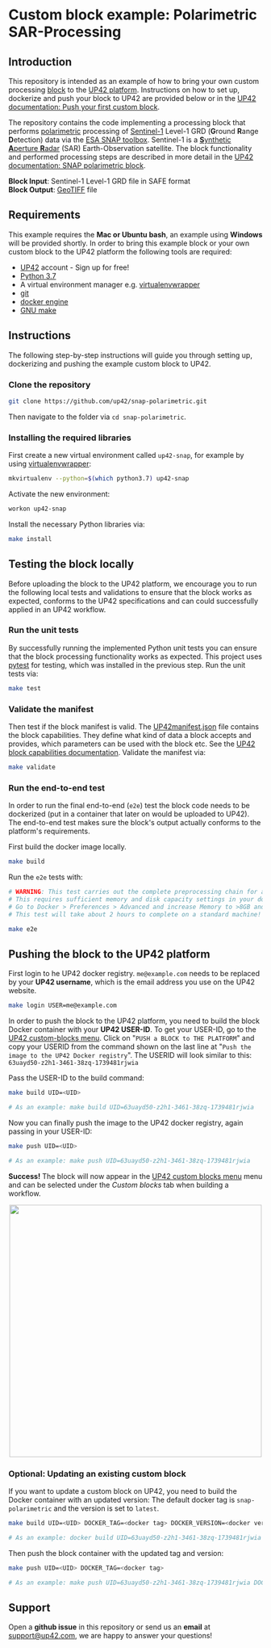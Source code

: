 # Custom block example: Polarimetric SAR-Processing
## Introduction

This repository is intended as an example of how to bring your own custom processing
[block](https://docs.up42.com/going-further/core-concepts.html#blocks) to the [UP42 platform](https://up42.com).
Instructions on how to set up, dockerize and push your block to UP42 are provided below or in the
[UP42 documentation: Push your first custom block](https://docs.up42.com/getting-started/first-custom-block.html#).

The repository contains the code implementing a processing block that performs
[polarimetric](https://en.wikipedia.org/wiki/Polarimetry) processing of
[Sentinel-1](https://earth.esa.int/web/guest/missions/esa-operational-eo-missions/sentinel-1) Level-1 GRD
(**G**round **R**ange **D**etection) data via the [ESA SNAP toolbox](http://step.esa.int/main/toolboxes/snap/).
Sentinel-1 is a [**S**ynthetic **A**perture **R**adar](https://www.sandia.gov/radar/what_is_sar/index.html) (SAR)
Earth-Observation satellite. The block functionality and performed processing steps are described in more detail in
the [UP42 documentation: SNAP polarimetric block](https://docs.up42.com/up42-blocks/processing/snap-polarimetric.html).

**Block Input**: Sentinel-1 Level-1 GRD file in SAFE format   
**Block Output**: [GeoTIFF](https://en.wikipedia.org/wiki/GeoTIFF) file


## Requirements

This example requires the **Mac or Ubuntu bash**, an example using **Windows** will be provided shortly.
In order to bring this example block or your own custom block to the UP42 platform the following tools are required:


 - [UP42](https://up42.com) account -  Sign up for free!
 - [Python 3.7](https://python.org/downloads)
 - A virtual environment manager e.g. [virtualenvwrapper](https://virtualenvwrapper.readthedocs.io/en/latest/)
 - [git](https://git-scm.com/)
 - [docker engine](https://docs.docker.com/engine/)
 - [GNU make](https://www.gnu.org/software/make/)


## Instructions

The following step-by-step instructions will guide you through setting up, dockerizing and pushing the example custom
block to UP42.

### Clone the repository

```bash
git clone https://github.com/up42/snap-polarimetric.git
```

Then navigate to the folder via `cd snap-polarimetric`.

### Installing the required libraries

First create a new virtual environment called `up42-snap`, for example by using
[virtualenvwrapper](https://virtualenvwrapper.readthedocs.io/en/latest/):

```bash
mkvirtualenv --python=$(which python3.7) up42-snap
```

Activate the new environment:

```bash
workon up42-snap
```

Install the necessary Python libraries via:

```bash
make install
```

## Testing the block locally

Before uploading the block to the UP42 platform, we encourage you to run the following local tests and validations to
ensure that the block works as expected, conforms to the UP42 specifications and can could successfully applied in an
UP42 workflow.

### Run the unit tests

By successfully running the implemented Python unit tests you can ensure that the block processing functionality works
as expected. This project uses [pytest](https://docs.pytest.org/en/latest/) for testing, which was installed in
the previous step. Run the unit tests via:

```bash
make test
```

### Validate the manifest

Then test if the block manifest is valid. The
[UP42manifest.json](https://github.com/up42/snap-polarimetric/blob/master/blocks/snap-polarimetric/UP42Manifest.json)
file contains the block capabilities. They define what kind of data a block accepts and provides, which parameters
can be used with the block etc. See the
[UP42 block capabilities documentation](https://docs.up42.com/reference/capabilities.html?highlight=capabilities).
Validate the manifest via:

```bash
make validate
```

### Run the end-to-end test

In order to run the final end-to-end (`e2e`) test the block code needs to be dockerized (put in a container that later on
would be uploaded to UP42). The end-to-end test makes sure the block's output actually conforms to the platform's requirements.

First build the docker image locally.

```bash
make build
```

Run the `e2e` tests with:

```bash
# WARNING: This test carries out the complete preprocessing chain for a full Sentinel-1 image.
# This requires sufficient memory and disk capacity settings in your docker setup.
# Go to Docker > Preferences > Advanced and increase Memory to >8GB and Swap to >2GB.
# This test will take about 2 hours to complete on a standard machine! Please be patient.

make e2e
```


## Pushing the block to the UP42 platform

First login to he UP42 docker registry. `me@example.com` needs to be replaced by your **UP42 username**,
which is the email address you use on the UP42 website.

```bash
make login USER=me@example.com
```

In order to push the block to the UP42 platform, you need to build the block Docker container with your
**UP42 USER-ID**. To get your USER-ID, go to the [UP42 custom-blocks menu](https://console.up42.com/custom-blocks).
Click on "`PUSH a BLOCK to THE PLATFORM`" and copy your USERID from the command shown on the last line at
"`Push the image to the UP42 Docker registry`". The USERID will look similar to this:
`63uayd50-z2h1-3461-38zq-1739481rjwia`

Pass the USER-ID to the build command:
```bash
make build UID=<UID>

# As an example: make build UID=63uayd50-z2h1-3461-38zq-1739481rjwia
```

Now you can finally push the image to the UP42 docker registry, again passing in your USER-ID:

```bash
make push UID=<UID>

# As an example: make push UID=63uayd50-z2h1-3461-38zq-1739481rjwia
```

**Success!** The block will now appear in the [UP42 custom blocks menu](https://console.up42.com/custom-blocks/) menu
and can be selected under the *Custom blocks* tab when building a workflow.

<p align="center">
  <img width="500" src="https://i.ibb.co/YpmwxY2/custom-block-successfully-uploaded.png">
</p>

### Optional: Updating an existing custom block

If you want to update a custom block on UP42, you need to build the Docker container with an updated version:
The default docker tag is `snap-polarimetric` and the version is set to `latest`.

```bash
make build UID=<UID> DOCKER_TAG=<docker tag> DOCKER_VERSION=<docker version>

# As an example: docker build UID=63uayd50-z2h1-3461-38zq-1739481rjwia DOCKER_TAG=snap-polarimetric DOCKER_VERSION=1.0
```

Then push the block container with the updated tag and version:

```bash
make push UID=<UID> DOCKER_TAG=<docker tag>

# As an example: make push UID=63uayd50-z2h1-3461-38zq-1739481rjwia DOCKER_TAG=snap-polarimetric DOCKER_VERSION=1.0
```


## Support

Open a **github issue** in this repository or send us an **email** at [support@up42.com](mailto:support@up42.com),
we are happy to answer your questions!

